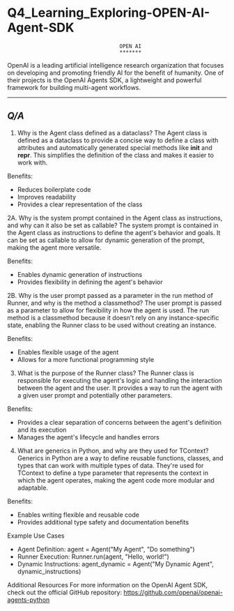 # Q4_Learning_Exploring-OPEN-AI-Agent-SDK

                                        OPEN AI
                                        *******

OpenAI is a leading artificial intelligence research organization that focuses on developing and promoting friendly AI for the benefit of humanity.
One of their projects is the OpenAI Agents SDK, a lightweight and powerful framework for building multi-agent workflows.

-------------
*****Q/A*****
-------------

1. Why is the Agent class defined as a dataclass?
The Agent class is defined as a dataclass to provide a concise way to define a class with attributes and automatically generated special methods like __init__ and __repr__. This simplifies the definition of the class and makes it easier to work with.

Benefits:

- Reduces boilerplate code
- Improves readability
- Provides a clear representation of the class

2A. Why is the system prompt contained in the Agent class as instructions, and why can it also be set as callable?
The system prompt is contained in the Agent class as instructions to define the agent's behavior and goals. It can be set as callable to allow for dynamic generation of the prompt, making the agent more versatile.

Benefits:

- Enables dynamic generation of instructions
- Provides flexibility in defining the agent's behavior

2B. Why is the user prompt passed as a parameter in the run method of Runner, and why is the method a classmethod?
The user prompt is passed as a parameter to allow for flexibility in how the agent is used. The run method is a classmethod because it doesn't rely on any instance-specific state, enabling the Runner class to be used without creating an instance.

Benefits:

- Enables flexible usage of the agent
- Allows for a more functional programming style

3. What is the purpose of the Runner class?
The Runner class is responsible for executing the agent's logic and handling the interaction between the agent and the user. It provides a way to run the agent with a given user prompt and potentially other parameters.

Benefits:

- Provides a clear separation of concerns between the agent's definition and its execution
- Manages the agent's lifecycle and handles errors

4. What are generics in Python, and why are they used for TContext?
Generics in Python are a way to define reusable functions, classes, and types that can work with multiple types of data. They're used for TContext to define a type parameter that represents the context in which the agent operates, making the agent code more modular and adaptable.

Benefits:

- Enables writing flexible and reusable code
- Provides additional type safety and documentation benefits

Example Use Cases
- Agent Definition: agent = Agent("My Agent", "Do something")
- Runner Execution: Runner.run(agent, "Hello, world!")
- Dynamic Instructions: agent_dynamic = Agent("My Dynamic Agent", dynamic_instructions)

Additional Resources
For more information on the OpenAI Agent SDK, check out the official GitHub repository: https://github.com/openai/openai-agents-python
